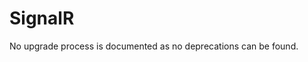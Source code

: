 <!-- NOTE: THIS FILE IS AUTOGENERATED. DO NOT EDIT BY HAND. -->
<!-- see templates/registry/markdown/attribute_namespace.md.j2 -->

# SignalR

No upgrade process is documented as no deprecations can be found.




